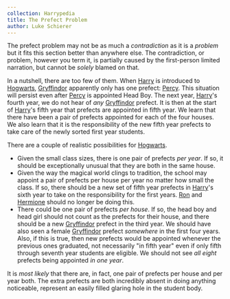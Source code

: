 ```yaml
---
collection: Harrypedia
title: The Prefect Problem
author: Luke Schierer
---
```


The prefect problem may not be as much a *contradiction* as it is a *problem* but it fits this section better than anywhere else.  The contradiction, or problem, however you term it, is partially caused by the first-person limited narration, but cannot be *solely* blamed on that.

In a nutshell, there are too few of them.  When [Harry] is introduced to [Hogwarts], [Gryffindor] apparently only has one prefect: [Percy].  This situation will persist even after [Percy] is appointed Head Boy.  The next year, [Harry]'s fourth year, we do not hear of *any* [Gryffindor] prefect.  It is then at the start of [Harry]'s fifth year that prefects are appointed in fifth year.  We learn that there have been a pair of prefects appointed for each of the four houses.  We also learn that it is the responsibility of the new fifth year prefects to take care of the newly sorted first year students.

There are a couple of realistic possibilities for [Hogwarts].
* Given the small class sizes, there is one pair of prefects *per year*.  If so, it should be exceptionally unusual that they are both in the same house.
* Given the way the magical world clings to tradition, the school may appoint a pair of prefects per house per year no matter how small the class.  If so, there should be a new set of fifth year prefects in [Harry]'s sixth year to take on the responsibility for the first years.  [Ron] and [Hermione] should no longer be doing this.
* There could be one pair of prefects *per house*.  If so, the head boy and head girl should not count as the prefects for their house, and there should be a new [Gryffindor] prefect in the third year.  We should have also seen a female [Gryffindor] prefect *somewhere* in the first four years. Also, if this is true, then new prefects would be appointed whenever the previous ones graduated, not necessarily "in fifth year" even if only fifth through seventh year students are eligible.  We should not see *all eight* prefects being appointed *in one year*.

It is *most likely* that there are, in fact, one pair of prefects per house and per year both.  The extra prefects are both incredibly absent in doing anything noticeable, represent an easily filled glaring hole in the student body.

[Harry]: /Harrypedia/people/Potter/Harry_James/
[Hogwarts]: /Harrypedia/hogwarts/
[Percy]: /Harrypedia/people/weasley/percy_ignatius/
[Gryffindor]: /Harrypedia/hogwarts/gryffindor/
[Ron]: /Harrypedia/people/weasley/ronald_bilius/
[Hermione]: /Harrypedia/people/granger/hermione_jean/
